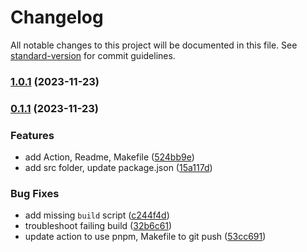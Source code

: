 # Changelog

All notable changes to this project will be documented in this file. See [standard-version](https://github.com/conventional-changelog/standard-version) for commit guidelines.

### [1.0.1](https://...///compare/v1.0.0...v1.0.1) (2023-11-23)

### [0.1.1](https://...///compare/v0.1.0...v0.1.1) (2023-11-23)

### Features

- add Action, Readme, Makefile ([524bb9e](https://...///commit/524bb9e48bc0740e3543383063e69c9fe049fa0e))
- add src folder, update package.json ([15a117d](https://...///commit/15a117dd6171106834b85b86f0faa8f133d83e42))

### Bug Fixes

- add missing `build` script ([c244f4d](https://...///commit/c244f4de9e2c697b03118de938b8df2bd9d00c00))
- troubleshoot failing build ([32b6c61](https://...///commit/32b6c6124ffc3462cfdc7f8661dd3ed42fdfc77e))
- update action to use pnpm, Makefile to git push ([53cc691](https://...///commit/53cc69117927ec56004913f6350e55d917f43c92))
